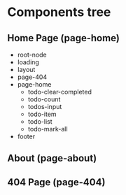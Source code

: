 # Components tree

## Home Page (page-home)

- root-node
- loading
- layout
- page-404
- page-home
  - todo-clear-completed
  - todo-count
  - todos-input
  - todo-item
  - todo-list
  - todo-mark-all
- footer

## About (page-about)

## 404 Page (page-404)